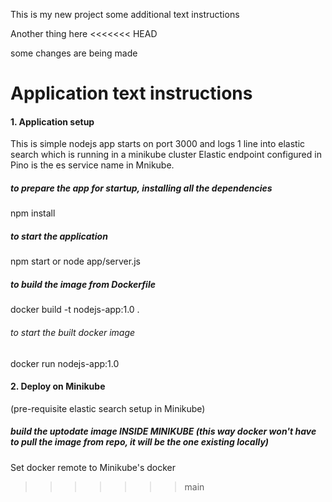 This is my new project
some additional text instructions

Another thing here
<<<<<<< HEAD

some changes are being made


Application text instructions
=======
#### 1. Application setup

This is simple nodejs app starts on port 3000 and logs 1 line into elastic search which is running in a minikube cluster
Elastic endpoint configured in Pino is the es service name in Mnikube.

##### to prepare the app for startup, installing all the dependencies

npm install

##### to start the application

npm start or node app/server.js

##### to build the image from Dockerfile

docker build -t nodejs-app:1.0 .
###### to start the built docker image
docker run nodejs-app:1.0

#### 2. Deploy on Minikube
(pre-requisite elastic search setup in Minikube)

##### build the uptodate image INSIDE MINIKUBE (this way docker won't have to pull the image from repo, it will be the one existing locally)
Set docker remote to Minikube's docker
>>>>>>> main
